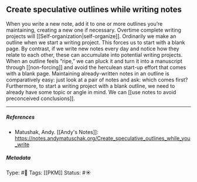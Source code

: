 ## Create speculative outlines while  writing notes # 

When you write a new note, add it to one or more outlines you’re maintaining, creating a new one if necessary. Overtime complete writing projects will [[Self-organization|self-organize]].  Ordinarily we make an outline when we start a writing project. This forces us to start with a blank page. By contrast, if we write new notes every day and notice how they relate to each other, these can accumulate into potential writing projects. When an outline feels “ripe,” we can pluck it and turn it into a manuscript through [[non-forcing]] and avoid the herculean start-up effort that comes with a blank page. Maintaining already-written notes in an outline is comparatively easy: just look at a pair of notes and ask: which comes first? Furthermore, to start a writing project with a blank outline, we need to already have some topic or angle in mind. We can [[use notes to avoid preconceived conclusions]].

___

##### References

- Matushak, Andy. [[Andy's Notes]]: https://notes.andymatuschak.org/Create_speculative_outlines_while_you_write

##### Metadata

Type: #🔴 
Tags: [[PKM]]
Status: #☀️ 